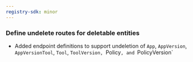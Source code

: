 ```yaml
---
registry-sdk: minor
---
```


### Define undelete routes for deletable entities

- Added endpoint definitions to support undeletion of `App`, `AppVersion`, `AppVersionTool`, `Tool`, `ToolVersion, `Policy`, and `PolicyVersion`
